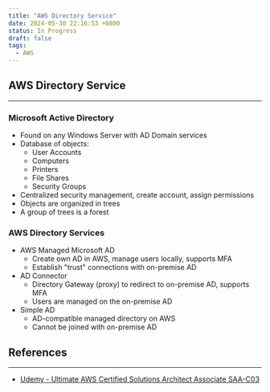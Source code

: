 ```yaml
---
title: "AWS Directory Service"
date: 2024-05-30 22:16:53 +0800
status: In Progress
draft: false
tags:
  - AWS
---
```

## AWS Directory Service
---
### Microsoft Active Directory
- Found on any Windows Server with AD Domain services
- Database of objects:
	- User Accounts
	- Computers
	- Printers
	- File Shares
	- Security Groups
- Centralized security management, create account, assign permissions
- Objects are organized in trees
- A group of trees is a forest

### AWS Directory Services
- AWS Managed Microsoft AD
	- Create own AD in AWS, manage users locally, supports MFA
	- Establish "trust" connections with on-premise AD
- AD Connector
	- Directory Gateway (proxy) to redirect to on-premise AD, supports MFA
	- Users are managed on the on-premise AD
- Simple AD
	- AD-compatible managed directory on AWS
	- Cannot be joined with on-premise AD

## References
---
- [Udemy - Ultimate AWS Certified Solutions Architect Associate SAA-C03](https://www.udemy.com/course/aws-certified-solutions-architect-associate-saa-c03)
